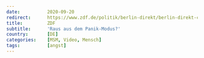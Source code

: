 ```yaml
---
date:          2020-09-20
redirect:      https://www.zdf.de/politik/berlin-direkt/berlin-direkt-clip-1-400.html
title:         ZDF
subtitle:      'Raus aus dem Panik-Modus?'
country:       [DE]
categories:    [MSM, Video, Mensch]
tags:          [angst]
---
```

